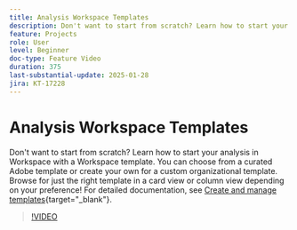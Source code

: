 ```yaml
---
title: Analysis Workspace Templates
description: Don't want to start from scratch? Learn how to start your analysis in Workspace with a Workspace template. You can choose from a curated Adobe template or create your own for a custom organizational template. Browse for just the right template in a card view or column view depending on your preference!
feature: Projects
role: User
level: Beginner
doc-type: Feature Video
duration: 375
last-substantial-update: 2025-01-28
jira: KT-17228
---
```


# Analysis Workspace Templates

Don't want to start from scratch? Learn how to start your analysis in Workspace with a Workspace template. You can choose from a curated Adobe template or create your own for a custom organizational template. Browse for just the right template in a card view or column view depending on your preference! For detailed documentation, see [Create and manage templates](https://experienceleague.adobe.com/en/docs/analytics-platform/using/cja-workspace/templates/create-templates?lang=en){target="_blank"}.

>[!VIDEO](https://video.tv.adobe.com/v/3443169/?learn=on&enablevpops)
